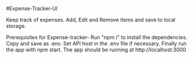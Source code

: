 #Expense-Tracker-UI

Keep track of expenses. Add, Edit and Remove items and save to local storage.

Prerequisites for Expense-tracker-
Run "npm i" to install the dependencies.
Copy and save as .env. Set API host in the .env file if necessary.
Finally run the app with npm start.
The app should be running at http://localhost:3000
